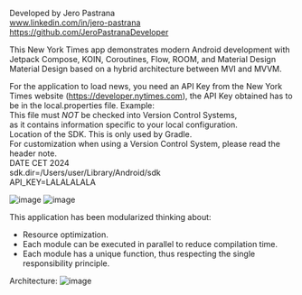 Developed by Jero Pastrana<br>
www.linkedin.com/in/jero-pastrana<br>
https://github.com/JeroPastranaDeveloper

This New York Times app demonstrates modern Android development with Jetpack Compose, KOIN, Coroutines, Flow, ROOM, and Material Design Material Design based on a hybrid architecture between MVI and MVVM.

For the application to load news, you need an API Key from the New York Times website (https://developer.nytimes.com), the API Key obtained has to be in the local.properties file.
Example:<br>
This file must *NOT* be checked into Version Control Systems,<br>
as it contains information specific to your local configuration.<br>
Location of the SDK. This is only used by Gradle.<br>
For customization when using a Version Control System, please read the header note.<br>
DATE CET 2024<br>
sdk.dir=/Users/user/Library/Android/sdk<br>
API_KEY=LALALALALA

![image](https://github.com/user-attachments/assets/c4cb0fef-84b1-4ace-9119-4c62168f1671) ![image](https://github.com/user-attachments/assets/89d4fd72-c596-4b49-a31d-e4e16125b5f8)

This application has been modularized thinking about:
- Resource optimization. 
- Each module can be executed in parallel to reduce compilation time.
- Each module has a unique function, thus respecting the single responsibility principle.

Architecture:
![image](https://github.com/user-attachments/assets/48be2189-afb3-45d9-9985-9d1414cf57c0)
